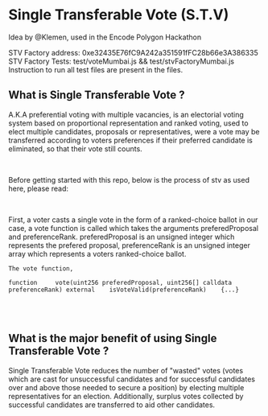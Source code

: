 # Single Transferable Vote (S.T.V)


Idea by @Klemen, used in the Encode Polygon Hackathon<br>

STV Factory address: 0xe32435E76fC9A242a351591fFC28b66e3A386335<br> 
STV Factory Tests: test/voteMumbai.js && test/stvFactoryMumbai.js<br> 
Instruction to run all test files are present in the files.

## What is Single Transferable Vote ?

A.K.A preferential voting with multiple vacancies, is an electorial voting system based on proportional representation and ranked voting, used to elect multiple candidates, proposals or representatives, were a
vote may be transferred according to voters preferences if their preferred candidate is eliminated, so that their vote still counts.

<br>

Before getting started with this repo, below is the process of stv as used here, please read:

<br>

First, a voter casts a single vote in the form of a ranked-choice ballot in our case,
a vote function is called which takes the arguments preferedProposal and preferenceRank. 
preferedProposal is an unsigned integer which represents the prefered proposal, 
preferenceRank is an unsigned integer array which represents a voters ranked-choice ballot.

    The vote function,
    
    function     vote(uint256 preferedProposal, uint256[] calldata preferenceRank) external    isVoteValid(preferenceRank)    {...}
    
    


<br> <br>

## What is the major benefit of using Single Transferable Vote ?

Single Transferable Vote reduces the number of "wasted" votes (votes which are cast for unsuccessful candidates and for successful candidates over and above those needed to secure a position) by electing multiple representatives for an election. Additionally, surplus votes collected by successful candidates are transferred to aid other candidates.
